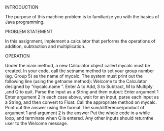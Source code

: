 INTRODUCTION

The purpose of this machine problem is to familiarize you with the basics of Java programming.


PROBLEM STATEMENT

In this assignment, implement a calculator that performs the operations of addition, subtraction and multiplication.


OPERATION

Under the main method, a new Calculator object called mycalc must be created. In your code, call the setname method to set your group number (eg. Group 5) as the name of mycalc. The system must print out the following line (using the getname method):
Welcome to the Calculator designed by ”mycalc.name ”.
Enter A to Add, S to Subtract, M to Multiply ,and Q to quit.
Parse the input as a String and then output:
Enter argument 1
Enter argument 2
In each case above, wait for an input, parse each input as a String, and then convert to Float. Call the appropriate method on mycalc. Print out the answer using the format
The sum/difference/product of argument 1 and argument 2 is the answer
Put the whole code in a while loop, and terminate when Q is entered. Any other inputs should returnthe user to the Welcome message.
